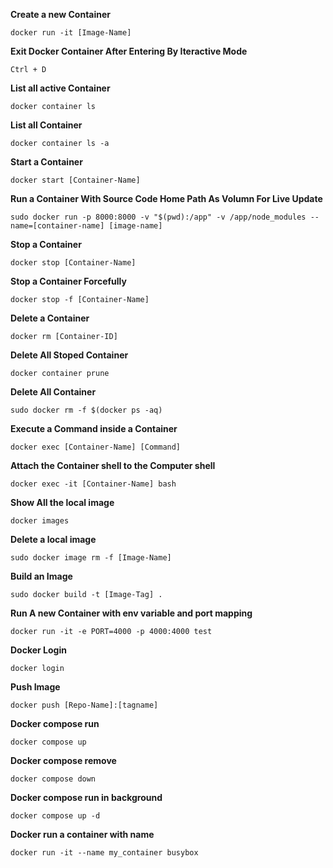 **Create a new Container** 

```
docker run -it [Image-Name]
```

**Exit Docker Container After Entering By Iteractive Mode** 

```
Ctrl + D
```

**List all active Container**

```
docker container ls
```

**List all Container** 

```
docker container ls -a
```

**Start a Container** 

```
docker start [Container-Name]
```

**Run a Container With Source Code Home Path As Volumn For Live Update** 

```
sudo docker run -p 8000:8000 -v "$(pwd):/app" -v /app/node_modules --name=[container-name] [image-name]
```

**Stop a Container** 

```
docker stop [Container-Name]
```

**Stop a Container Forcefully** 

```
docker stop -f [Container-Name]
```

**Delete a Container** 

```
docker rm [Container-ID]
```

**Delete All Stoped Container** 

```
docker container prune
```

**Delete All Container** 

```
sudo docker rm -f $(docker ps -aq)
```

**Execute a Command inside a Container**

```
docker exec [Container-Name] [Command]
```

**Attach the Container shell to the Computer shell** 

```
docker exec -it [Container-Name] bash
```

**Show All the local image**

```
docker images
```

**Delete a local image**

```
sudo docker image rm -f [Image-Name]
```

**Build an Image** 

```
sudo docker build -t [Image-Tag] .
```

**Run A new Container with env variable and port mapping**  

```
docker run -it -e PORT=4000 -p 4000:4000 test
```

**Docker Login** 

```
docker login
```

**Push Image**

```
docker push [Repo-Name]:[tagname]
```

**Docker compose run**

```
docker compose up
```

**Docker compose remove** 

```
docker compose down
```
**Docker compose run in background** 

```
docker compose up -d
```


**Docker run  a container with name**

```
docker run -it --name my_container busybox
```


